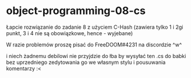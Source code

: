 # object-programming-08-cs

Łapcie rozwiązanie do zadanie 8 z użyciem C-Hash (zawiera tylko 1 i 2gi punkt, 3 i 4 nie są obowiązkowe, hence - wyjebane)

W razie problemów proszę pisać do FreeDOOM#4231 na discordzie ^w^

i niech żadnemu debilowi nie przyjdzie do łba by wysyłać ten .cs do babki bez uprzedniego zedytowania go we własnym stylu i pousuwania komentarzy :<
